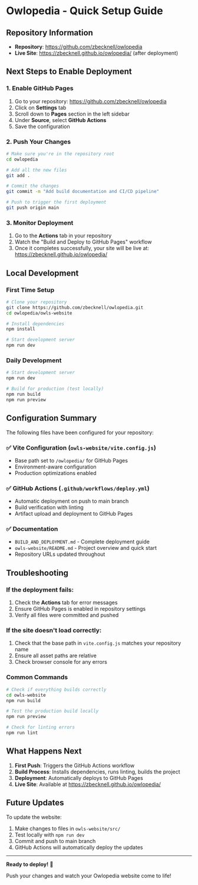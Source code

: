 # Owlopedia - Quick Setup Guide

## Repository Information
- **Repository**: https://github.com/zbecknell/owlopedia
- **Live Site**: https://zbecknell.github.io/owlopedia/ (after deployment)

## Next Steps to Enable Deployment

### 1. Enable GitHub Pages
1. Go to your repository: https://github.com/zbecknell/owlopedia
2. Click on **Settings** tab
3. Scroll down to **Pages** section in the left sidebar
4. Under **Source**, select **GitHub Actions**
5. Save the configuration

### 2. Push Your Changes
```bash
# Make sure you're in the repository root
cd owlopedia

# Add all the new files
git add .

# Commit the changes
git commit -m "Add build documentation and CI/CD pipeline"

# Push to trigger the first deployment
git push origin main
```

### 3. Monitor Deployment
1. Go to the **Actions** tab in your repository
2. Watch the "Build and Deploy to GitHub Pages" workflow
3. Once it completes successfully, your site will be live at: https://zbecknell.github.io/owlopedia/

## Local Development

### First Time Setup
```bash
# Clone your repository
git clone https://github.com/zbecknell/owlopedia.git
cd owlopedia/owls-website

# Install dependencies
npm install

# Start development server
npm run dev
```

### Daily Development
```bash
# Start development server
npm run dev

# Build for production (test locally)
npm run build
npm run preview
```

## Configuration Summary

The following files have been configured for your repository:

### ✅ Vite Configuration (`owls-website/vite.config.js`)
- Base path set to `/owlopedia/` for GitHub Pages
- Environment-aware configuration
- Production optimizations enabled

### ✅ GitHub Actions (`.github/workflows/deploy.yml`)
- Automatic deployment on push to main branch
- Build verification with linting
- Artifact upload and deployment to GitHub Pages

### ✅ Documentation
- `BUILD_AND_DEPLOYMENT.md` - Complete deployment guide
- `owls-website/README.md` - Project overview and quick start
- Repository URLs updated throughout

## Troubleshooting

### If the deployment fails:
1. Check the **Actions** tab for error messages
2. Ensure GitHub Pages is enabled in repository settings
3. Verify all files were committed and pushed

### If the site doesn't load correctly:
1. Check that the base path in `vite.config.js` matches your repository name
2. Ensure all asset paths are relative
3. Check browser console for any errors

### Common Commands
```bash
# Check if everything builds correctly
cd owls-website
npm run build

# Test the production build locally
npm run preview

# Check for linting errors
npm run lint
```

## What Happens Next

1. **First Push**: Triggers the GitHub Actions workflow
2. **Build Process**: Installs dependencies, runs linting, builds the project
3. **Deployment**: Automatically deploys to GitHub Pages
4. **Live Site**: Available at https://zbecknell.github.io/owlopedia/

## Future Updates

To update the website:
1. Make changes to files in `owls-website/src/`
2. Test locally with `npm run dev`
3. Commit and push to main branch
4. GitHub Actions will automatically deploy the updates

---

**Ready to deploy!** 🚀

Push your changes and watch your Owlopedia website come to life! 